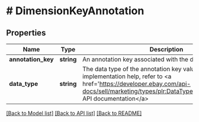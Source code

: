 # # DimensionKeyAnnotation

## Properties

Name | Type | Description | Notes
------------ | ------------- | ------------- | -------------
**annotation_key** | **string** | An annotation key associated with the dimension. | [optional]
**data_type** | **string** | The data type of the annotation key value. For implementation help, refer to &lt;a href&#x3D;&#39;https://developer.ebay.com/api-docs/sell/marketing/types/plr:DataTypeEnum&#39;&gt;eBay API documentation&lt;/a&gt; | [optional]

[[Back to Model list]](../../README.md#models) [[Back to API list]](../../README.md#endpoints) [[Back to README]](../../README.md)
